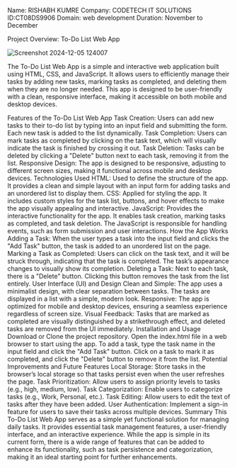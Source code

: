 Name: RISHABH KUMRE
Company: CODETECH IT SOLUTIONS
ID:CT08DS9906
Domain: web development
Duration: November to December










Project Overview: To-Do List Web App

![Screenshot 2024-12-05 124007](https://github.com/user-attachments/assets/a627203d-f0ab-4ef6-9d1c-535cf766c0f0)

The To-Do List Web App is a simple and interactive web application built using HTML, CSS, and JavaScript. It allows users to efficiently manage their tasks by adding new tasks, marking tasks as completed, and deleting them when they are no longer needed. This app is designed to be user-friendly with a clean, responsive interface, making it accessible on both mobile and desktop devices.

Features of the To-Do List Web App
Task Creation: Users can add new tasks to their to-do list by typing into an input field and submitting the form. Each new task is added to the list dynamically.
Task Completion: Users can mark tasks as completed by clicking on the task text, which will visually indicate the task is finished by crossing it out.
Task Deletion: Tasks can be deleted by clicking a "Delete" button next to each task, removing it from the list.
Responsive Design: The app is designed to be responsive, adjusting to different screen sizes, making it functional across mobile and desktop devices.
Technologies Used
HTML: Used to define the structure of the app. It provides a clean and simple layout with an input form for adding tasks and an unordered list to display them.
CSS: Applied for styling the app. It includes custom styles for the task list, buttons, and hover effects to make the app visually appealing and interactive.
JavaScript: Provides the interactive functionality for the app. It enables task creation, marking tasks as completed, and task deletion. The JavaScript is responsible for handling events, such as form submission and user interactions.
How the App Works
Adding a Task: When the user types a task into the input field and clicks the "Add Task" button, the task is added to an unordered list on the page.
Marking a Task as Completed: Users can click on the task text, and it will be struck through, indicating that the task is completed. The task’s appearance changes to visually show its completion.
Deleting a Task: Next to each task, there is a "Delete" button. Clicking this button removes the task from the list entirely.
User Interface (UI) and Design
Clean and Simple: The app uses a minimalist design, with clear separation between tasks. The tasks are displayed in a list with a simple, modern look.
Responsive: The app is optimized for mobile and desktop devices, ensuring a seamless experience regardless of screen size.
Visual Feedback: Tasks that are marked as completed are visually distinguished by a strikethrough effect, and deleted tasks are removed from the UI immediately.
Installation and Usage
Download or Clone the project repository.
Open the index.html file in a web browser to start using the app.
To add a task, type the task name in the input field and click the "Add Task" button.
Click on a task to mark it as completed, and click the "Delete" button to remove it from the list.
Potential Improvements and Future Features
Local Storage: Store tasks in the browser’s local storage so that tasks persist even when the user refreshes the page.
Task Prioritization: Allow users to assign priority levels to tasks (e.g., high, medium, low).
Task Categorization: Enable users to categorize tasks (e.g., Work, Personal, etc.).
Task Editing: Allow users to edit the text of tasks after they have been added.
User Authentication: Implement a sign-in feature for users to save their tasks across multiple devices.
Summary
This To-Do List Web App serves as a simple yet functional solution for managing daily tasks. It provides essential task management features, a user-friendly interface, and an interactive experience. While the app is simple in its current form, there is a wide range of features that can be added to enhance its functionality, such as task persistence and categorization, making it an ideal starting point for further enhancements.







